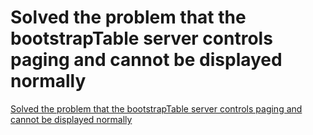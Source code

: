 # Solved the problem that the bootstrapTable server controls paging and cannot be displayed normally
[Solved the problem that the bootstrapTable server controls paging and cannot be displayed normally](https://aiwithcloud.com/2022/09/16/solved_the_problem_that_the_bootstraptable_server_controls_paging_and_cannot_be_displayed_normally/)